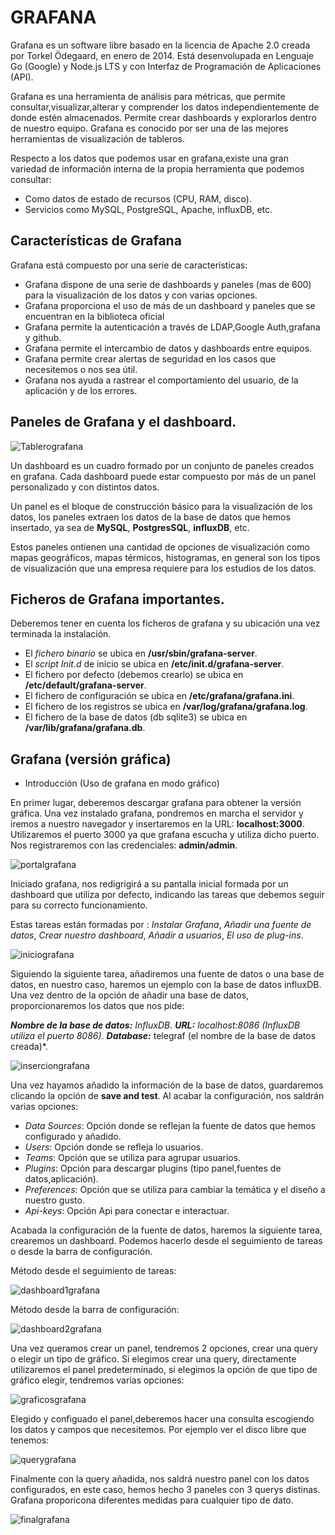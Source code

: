 # GRAFANA

Grafana es un software libre basado en la licencia de Apache 2.0 creada por Torkel Ödegaard, en enero de 2014. Está desenvolupada en Lenguaje Go (Google) y Node.js LTS y con Interfaz de Programación de Aplicaciones (API).

Grafana es una herramienta de análisis para métricas, que permite consultar,visualizar,alterar y comprender los datos independientemente de donde estén almacenados. Permite crear dashboards y explorarlos dentro de nuestro equipo. Grafana es conocido por ser una de las mejores herramientas de visualización de tableros.

Respecto a los datos que podemos usar en grafana,existe una gran variedad de información interna de la propia herramienta que podemos consultar:

* Como datos de estado de recursos (CPU, RAM, disco).
* Servicios como MySQL, PostgreSQL, Apache, influxDB, etc.

## Características de Grafana

Grafana está compuesto por una serie de características: 

* Grafana dispone de una serie de dashboards y paneles (mas de 600) para la visualización de los datos y con varias opciones.
* Grafana proporciona el uso de más de un dashboard y paneles que se encuentran en la biblioteca oficial
* Grafana permite la autenticación a través de LDAP,Google Auth,grafana y github.
* Grafana permite el intercambio de datos y dashboards entre equipos.
* Grafana permite crear alertas de seguridad en los casos que necesitemos o nos sea útil.
* Grafana nos ayuda a rastrear el comportamiento del usuario, de la aplicación y de los errores.

## Paneles de Grafana y el dashboard.

![Tablerografana](https://github.com/SergiMC/ProyectoSergiMC/blob/master/Fotos/TableroGrafanaEj.png)

Un dashboard es un cuadro formado por un conjunto de paneles creados en grafana. Cada dashboard puede estar compuesto por más de un panel personalizado y con distintos datos.

Un panel es el bloque de construcción básico para la visualización de los datos, los paneles extraen los datos de la base de datos que hemos insertado, ya sea de **MySQL**, **PostgresSQL**, **influxDB**, etc.

Estos paneles ontienen una cantidad de opciones de visualización como mapas geográficos, mapas térmicos, histogramas, en general son los tipos de visualización que una empresa requiere para los estudios de los datos.


## Ficheros de Grafana importantes.

Deberemos tener en cuenta los ficheros de grafana y su ubicación una vez terminada la instalación.

* El *fichero binario* se ubica en **/usr/sbin/grafana-server**.
* El *script Init.d* de inicio se ubica en **/etc/init.d/grafana-server**.
* El fichero por defecto (debemos crearlo) se ubica en **/etc/default/grafana-server**.
* El fichero de configuración se ubica en **/etc/grafana/grafana.ini**.
* El fichero de los registros se ubica en **/var/log/grafana/grafana.log**.
* El fichero de la base de datos (db sqlite3) se ubica en **/var/lib/grafana/grafana.db**.

## Grafana (versión gráfica)

* Introducción (Uso de grafana en modo gráfico)

En primer lugar, deberemos descargar grafana para obtener la versión gráfica.
Una vez instalado grafana, pondremos en marcha el servidor y iremos a nuestro navegador y insertaremos en la URL:
**localhost:3000**. Utilizaremos el puerto 3000 ya que grafana escucha y utiliza dicho puerto. Nos registraremos con las credenciales: **admin/admin**.

![portalgrafana](https://github.com/SergiMC/ProyectoSergiMC/blob/master/Fotos/portalGrafana.png)

Iniciado grafana, nos redigrigirá a su pantalla inicial formada por un dashboard que utiliza por defecto, indicando las tareas que debemos seguir para su correcto funcionamiento.

Estas tareas están formadas por : *Instalar Grafana*, *Añadir una fuente de datos*, *Crear nuestro dashboard*, *Añadir a usuarios*, *El uso de plug-ins*.

![iniciografana](https://github.com/SergiMC/ProyectoSergiMC/blob/master/Fotos/inicioGrafana.png)

Siguiendo la siguiente tarea, añadiremos una fuente de datos o una base de datos, en nuestro caso, haremos un ejemplo con la base de datos influxDB. Una vez dentro de la opción de añadir una base de datos, proporcionaremos los datos que nos pide:

***Nombre de la base de datos:** InfluxDB*.
***URL:** localhost:8086 (InfluxDB utiliza el puerto 8086)*.
***Database:*** telegraf (el nombre de la base de datos creada)*.

![inserciongrafana](https://github.com/SergiMC/ProyectoSergiMC/blob/master/Fotos/inserciondatos.png)

Una vez hayamos añadido la información de la base de datos, guardaremos clicando la opción de **save and test**. Al acabar la configuración, nos saldrán varias opciones: 

* *Data Sources*: Opción donde se reflejan la fuente de datos que hemos configurado y añadido.
* *Users*: Opción donde se refleja lo usuarios.
* *Teams*: Opción que se utiliza para agrupar usuarios.
* *Plugins*: Opción para descargar plugins (tipo panel,fuentes de datos,aplicación).
* *Preferences*: Opción que se utiliza para cambiar la temática y el diseño a nuestro gusto.
* *Api-keys*: Opción Api para conectar e interactuar.

Acabada la configuración de la fuente de datos, haremos la siguiente tarea, crearemos un dashboard. Podemos hacerlo desde el seguimiento de tareas o desde la barra de configuración.

Método desde el seguimiento de tareas:

![dashboard1grafana](https://github.com/SergiMC/ProyectoSergiMC/blob/master/Fotos/creaciondashb.png)

Método desde la barra de configuración:

![dashboard2grafana](https://github.com/SergiMC/ProyectoSergiMC/blob/master/Fotos/crear1.png)

Una vez queramos crear un panel, tendremos 2 opciones, crear una query o elegir un tipo de gráfico. Si elegimos crear una query, directamente utilizaremos el panel predeterminado, si elegimos la opción de que tipo de gráfico elegir, tendremos varias opciones:

![graficosgrafana](https://github.com/SergiMC/ProyectoSergiMC/blob/master/Fotos/tiposgraficos.png)

Elegido y configuado el panel,deberemos hacer una consulta escogiendo los datos y campos que necesitemos. Por ejemplo ver el disco libre que tenemos:

![querygrafana](https://github.com/SergiMC/ProyectoSergiMC/blob/master/Fotos/query.png)

Finalmente con la query añadida, nos saldrá nuestro panel con los datos configurados, en este caso, hemos hecho 3 paneles con 3 querys distinas. Grafana proporicona diferentes medidas para cualquier tipo de dato. 

![finalgrafana](https://github.com/SergiMC/ProyectoSergiMC/blob/master/Fotos/datos.png)


